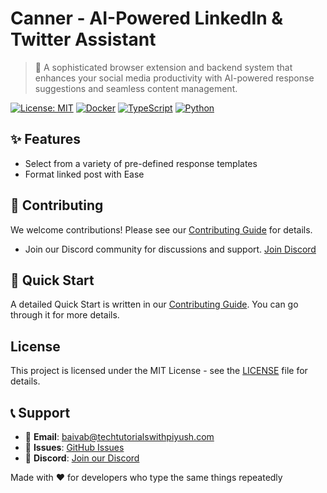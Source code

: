 # Canner - AI-Powered LinkedIn & Twitter Assistant

> 🚀 A sophisticated browser extension and backend system that enhances your social media productivity with AI-powered response suggestions and seamless content management.

[![License: MIT](https://img.shields.io/badge/License-MIT-yellow.svg)](https://opensource.org/licenses/MIT)
[![Docker](https://img.shields.io/badge/Docker-Ready-blue.svg)](https://docker.com)
[![TypeScript](https://img.shields.io/badge/TypeScript-Ready-3178C6.svg)](https://www.typescriptlang.org/)
[![Python](https://img.shields.io/badge/Python-3.12-3776AB.svg)](https://python.org)

## ✨ Features

- Select from a variety of pre-defined response templates
- Format linked post with Ease

## 📄 **Contributing**

We welcome contributions! Please see our [Contributing Guide](CONTRIBUTING.md) for details.

- Join our Discord community for discussions and support. [Join Discord](https://discord.com/invite/the-cloudops-community-1030513521122885642)

## 🚀 Quick Start

A detailed Quick Start is written in our [Contributing Guide](CONTRIBUTING.md). You can go through it for more details.

## **License**

This project is licensed under the MIT License - see the [LICENSE](LICENSE) file for details.

## 📞 **Support**

- 📧 **Email**: [baivab@techtutorialswithpiyush.com](mailto:baivab@techtutorialswithpiyush.com)
- 🐛 **Issues**: [GitHub Issues](https://github.com/piyushsachdeva/canner/issues)
- 💬 **Discord**: [Join our Discord](https://discord.com/invite/the-cloudops-community-1030513521122885642)

Made with ❤️ for developers who type the same things repeatedly
